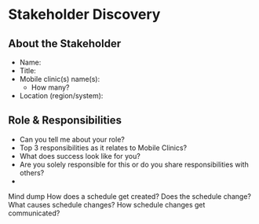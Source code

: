 # Stakeholder Discovery




## About the Stakeholder

- Name: 
- Title:
- Mobile clinic(s) name(s):
  - How many? 
- Location (region/system):

## Role & Responsibilities 

- Can you tell me about your role?
- Top 3 responsibilities as it relates to Mobile Clinics?
- What does success look like for you?
- Are you solely responsible for this or do you share responsibilities with others?
- 

Mind dump
How does a schedule get created?
Does the schedule change?
What causes schedule changes?
How schedule changes get communicated?
